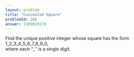 ```yaml
---
layout: problem
title: "Concealed Square"
problemId: 206
answer: 1389019170
---
```

Find the unique positive integer whose square has the form 1_2_3_4_5_6_7_8_9_0,  
 where each “_” is a single digit.